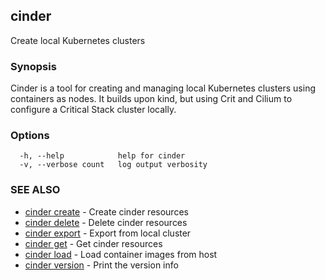 ## cinder

Create local Kubernetes clusters

### Synopsis

Cinder is a tool for creating and managing local Kubernetes clusters using containers as nodes. It builds upon kind, but using Crit and Cilium to configure a Critical Stack cluster locally.

### Options

```
  -h, --help            help for cinder
  -v, --verbose count   log output verbosity
```

### SEE ALSO

* [cinder create](cinder-create.md)	 - Create cinder resources
* [cinder delete](cinder-delete.md)	 - Delete cinder resources
* [cinder export](cinder-export.md)	 - Export from local cluster
* [cinder get](cinder-get.md)	 - Get cinder resources
* [cinder load](cinder-load.md)	 - Load container images from host
* [cinder version](cinder-version.md)	 - Print the version info

